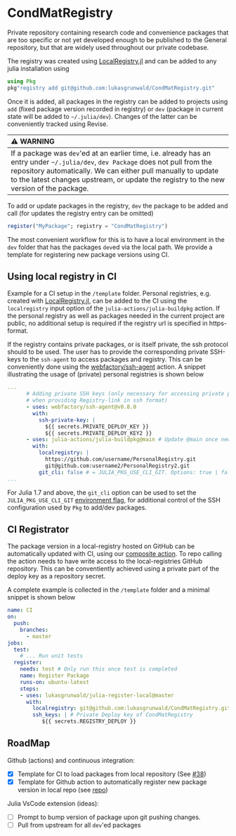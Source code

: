# CondMatRegistry

Private repository containing research code and convenience packages that are too specific or not yet developed enough to be published to the General repository, but that are widely used throughout our private codebase.

The registry was created using [LocalRegistry.jl](LocalRegistry.jl) and can be added to any julia installation using
```julia
using Pkg
pkg"registry add git@github.com:lukasgrunwald/CondMatRegistry.git"
```
Once it is added, all packages in the registry can be added to projects using `add` (fixed package version recorded in registry) or `dev` (package in current state will be added to `~/.julia/dev`). Changes of the latter can be conveniently tracked using Revise.

| :warning: WARNING           |
|:----------------------------|
| If a package was `dev`'ed at an earlier time, i.e. already has an entry under `~/.julia/dev`, `dev Package` does not pull from the repository automatically. We can either pull manually to update to the latest changes upstream, or update the registry to the new version of the package.     |

To add or update packages in the registry, `dev` the package to be added and call (for updates the registry entry can be omitted)
```julia
register("MyPackage"; registry = "CondMatRegistry")
```
The most convenient workflow for this is to have a local environment in the `dev` folder that has the packages `dev`ed via the local path. We provide a template for registering new package versions using CI.

## Using local registry in CI

Example for a CI setup in the `/template` folder. Personal registries, e.g. created with [LocalRegistry.jl](https://github.com/GunnarFarneback/LocalRegistry.jl), can be added to the CI using the `localregistry` input option of the `julia-actions/julia-buildpkg` action. If the personal registry as well as packages needed in the current project are public, no additional setup is required if the registry url is specified in https-format.

If the registry contains private packages, or is itself private, the ssh protocol should to be used. The user has to provide the corresponding private SSH-keys to the `ssh-agent` to access packages and registry. This can be conveniently done using the [webfactory/ssh-agent](https://github.com/webfactory/ssh-agent) action. A snippet illustrating the usage of (private) personal registries is shown below

```yaml
...   
      # Adding private SSH keys (only necessary for accessing private packages and/or 
      # when providing Registry-link in ssh format)
      - uses: webfactory/ssh-agent@v0.8.0
        with:
          ssh-private-key: |
            ${{ secrets.PRIVATE_DEPLOY_KEY }}
            ${{ secrets.PRIVATE_DEPLOY_KEY2 }}
      - uses: julia-actions/julia-buildpkg@main # Update @main once new taged version available
        with:
          localregistry: |
            https://github.com/username/PersonalRegistry.git
            git@github.com:username2/PersonalRegistry2.git
          git_cli: false # = JULIA_PKG_USE_CLI_GIT. Options: true | false (default)
...
```

For Julia 1.7 and above, the `git_cli` option can be used to set the `JULIA_PKG_USE_CLI_GIT` [environment flag](https://docs.julialang.org/en/v1/manual/environment-variables/), for additional control of the SSH configuration used by `Pkg` to add/dev packages.

## CI Registrator

The package version in a local-registry hosted on GitHub can be automatically updated with CI, using our [composite action](https://github.com/lukasgrunwald/julia-register-local). To repo calling the action needs to have write access to the local-registries GitHub repository. This can be conventiently achieved using a private part of the deploy key as a repository secret.

A complete example is collected in the `/template` folder and a minimal snippet is shown below

```yaml
name: CI
on:
  push:
    branches:
      - master
jobs:
  test:
    # ... Run unit tests 
  register:
    needs: test # Only run this once test is completed
    name: Register Package
    runs-on: ubuntu-latest
    steps:
    - uses: lukasgrunwald/julia-register-local@master
      with:
        localregistry: git@github.com:lukasgrunwald/CondMatRegistry.git
        ssh_keys: | # Private Deploy key of CondMatRegistry
           ${{ secrets.REGISTRY_DEPLOY }}
```

## RoadMap

Github (actions) and continuous integration:
- [x] Template for CI to load packages from local repository (See [#38](https://github.com/julia-actions/julia-buildpkg/pull/38))
- [x] Template for Github action to automatically register new package version in local repo (see [repo](https://github.com/lukasgrunwald/julia-register-local))

Julia VsCode extension (ideas):
- [ ] Prompt to bump version of package upon git pushing changes.
- [ ] Pull from upstream for all `dev`'ed packages
